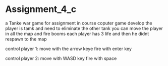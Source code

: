 # Assignment_4_c

a Tanke war game for assignment in course coputer game develop
the player is tamk and need to eliminate the other tank 
you can move the player in all the map and fire booms 
each player has 3 life
and then he didnt respawn to the map

control player 1:
 move with the arrow keye
 fire with enter key
 
 control player 2:
 move with WASD key
 fire with space
